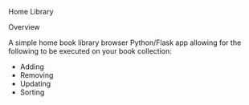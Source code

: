 Home Library

Overview

A simple home book library browser Python/Flask app allowing for the following to be executed on your book collection:

   * Adding
   * Removing
   * Updating
   * Sorting
